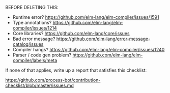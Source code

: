 BEFORE DELETING THIS:

- Runtime error? https://github.com/elm-lang/elm-compiler/issues/1591
- Type annotations? https://github.com/elm-lang/elm-compiler/issues/1214
- Core libraries? https://github.com/elm-lang/core/issues
- Bad error message? https://github.com/elm-lang/error-message-catalog/issues
- Compiler hangs? https://github.com/elm-lang/elm-compiler/issues/1240
- Parser / code gen problem? https://github.com/elm-lang/elm-compiler/labels/meta


If none of that applies, write up a report that satisfies this checklist:

  https://github.com/process-bot/contribution-checklist/blob/master/issues.md
